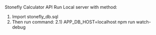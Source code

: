 Stonefly Calculator API
Run Local server with method:

1) Import stonefly_db.sql
2) Then run command: 
   2.1) APP_DB_HOST=localhost npm run watch-debug


